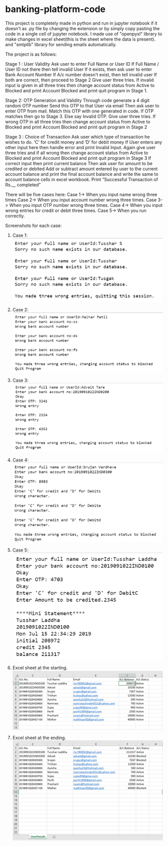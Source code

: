 # banking-platform-code
This project is completely made in python and run in jupyter notebook if it doesn't as .py file by changing the extension 
or by simply copy pasting the code in a single cell of jupyter notebook.
I made use of "openpyxl" library to make changes in excel sheet(this is the sheet where the data is present).
and "smtplib" library for sending emails automatically.


The project is as follows:

Stage 1 : User Validity
Ask user to enter Full Name or User ID
If Full Name / User ID not there then tell invalid User
If it exists, then ask user to enter Bank Account Number
If A/c number doesn't exist, then tell invalid user
If both are correct, then proceed to Stage 2
Give user three tries. If invalid input is given in all three tries then change account status 
from Active to Blocked and print Account Blocked and print quit program in Stage 1.

Stage 2: OTP Generation and Validity
Through code generate a 4 digit random OTP number
Send this OTP to that User via email
Then ask user to enter OTP from mail. Match this OTP with one generated in code.
If OTP matches then go to Stage 3. Else say Invalid OTP.
Give user three tries. If wrong OTP in all three tries then change account status
from Active to Blocked and print Account Blocked and print quit program in Stage 2

Stage 3 : Choice of Transaction
Ask user which type of transaction he wishes to do. ‘C’ for credit money and ‘D’ for debit money
If User enters any other input here then handle error and print Invalid Input.
Again give user three tries and if all wrong then change account status from
Active to Blocked and print Account Blocked and print quit program in Stage 3
If correct input then print current balance
Then ask user for amount to be credited or debited
Add or subtract amount entered by user to the current account balance
and print the final account balance and write the same to account balance cells in excel workbook.
Print “Successful Transaction of Rs.__ completed”

There will be five cases here:
Case 1-> When you input name wrong three times
Case 2-> When you input account number wrong three times.
Case 3-> When you input OTP number wrong three times.
Case 4-> When you input wrong entries for credit or debit three times.
Case 5-> When you run correctly.

Screenshots for each case:
1. Case 1:
![Case 1](https://github.com/tusshar2000/banking-platform-code/blob/master/screenshots/case1.PNG)

2. Case 2:
![Case 2](https://github.com/tusshar2000/banking-platform-code/blob/master/screenshots/case2.PNG)

3. Case 3:
![Case 3](https://github.com/tusshar2000/banking-platform-code/blob/master/screenshots/case3.PNG)

4. Case 4:
![Case 4](https://github.com/tusshar2000/banking-platform-code/blob/master/screenshots/case4.PNG)

5. Case 5:
![Case 5](https://github.com/tusshar2000/banking-platform-code/blob/master/screenshots/case5.PNG)

1. Excel sheet at the starting.
![Before](https://github.com/tusshar2000/banking-platform-code/blob/master/screenshots/before.PNG)

2. Excel sheet at the ending.
![after](https://github.com/tusshar2000/banking-platform-code/blob/master/screenshots/after.PNG)

